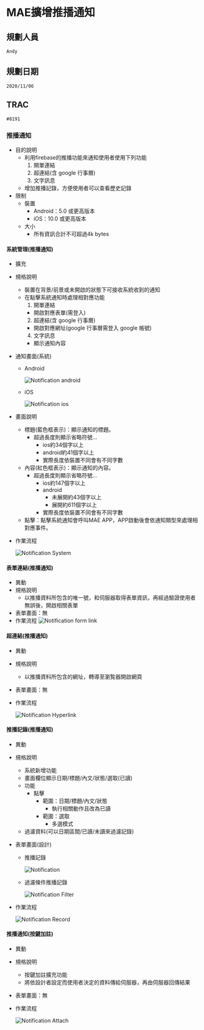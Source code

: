 # <div id="title">MAE擴增推播通知</div>

## <div id="user">規劃人員</div>

    Andy

## <div id="updatedate">規劃日期</div>

    2020/11/06

## <div id="trac">TRAC</div>

    #8191

### <div id="notification">推播通知</div>
* 目的說明
  * 利用firebase的推播功能來通知使用者使用下列功能
    1. 開單連結
    2. 超連結(含 google 行事曆)
    3. 文字訊息
  * 增加推播記錄，方便使用者可以查看歷史記錄
* 限制
  * 裝置
    * Android：5.0 或更高版本
    * iOS：10.0 或更高版本
  * 大小
    * 所有資訊合計不可超過4k bytes

#### <div id="notification_system">系統管理<path>(推播通知)</path></div>
* 擴充
* 規格說明
    * 裝置在背景/前景或未開啟的狀態下可接收系統收到的通知
    * 在點擊系統通知時處理相對應功能
      1. 開單連結
        * 開啟對應表單(需登入)
      2. 超連結(含 google 行事曆)
        * 開啟對應網址(google 行事曆需登入 google 帳號)
      4. 文字訊息
        * 顯示通知內容
* 通知畫面(系統)
  * Android

    ![Notification android](./image/notification_android.jpg)
  
  * iOS
  
    ![Notification ios](./image/notification_ios.png)

* 畫面說明
  * 標題(藍色框表示)：顯示通知的標題。
    * 超過長度則顯示省略符號...
      * ios約34個字以上
      * android約41個字以上
      * 實際長度依裝置不同會有不同字數
  * 內容(紅色框表示)：顯示通知的內容。
    * 超過長度則顯示省略符號...
      * ios約147個字以上
      * android
        * 未展開約43個字以上
        * 展開約611個字以上
      * 實際長度依裝置不同會有不同字數
  * 點擊：點擊系統通知會呼叫MAE APP，APP啟動後會依通知類型來處理相對應事件。

* 作業流程

  ![Notification System](./image/workflow_system.png)

#### <div id="notification_form_link">表單連結<path>(推播通知)</path></div>
* 異動
* 規格說明
  * 以推播資料所包含的唯一號，和伺服器取得表單資訊，再經過驗證使用者無誤後，開啟相關表單
* 表單畫面：無
* 作業流程
  ![Notification form link](./image/workflow_formlink.png)

#### <div id="notification_hyperlink">超連結<path>(推播通知)</path></div>
* 異動
* 規格說明
  * 以推播資料所包含的網址，轉導至瀏覧器開啟網頁
* 表單畫面：無
* 作業流程

  ![Notification Hyperlink](./image/workflow_hyperlink.png)

#### <div id="notification_log">推播記錄<path>(推播通知)</path></div>
* 異動
* 規格說明
  * 系統新增功能
  * 畫面欄位顯示日期/標題/內文/狀態/選取(已讀)
  * 功能
    * 點擊
      * 範圍：日期/標題/內文/狀態
        * 執行相關動作且改為已讀
      * 範圍：選取
        * 多選模式
  * 過濾資料(可以日期區間/已讀/未讀來過濾記錄)
* 表單畫面(設計)
  * 推播記錄
  
    ![Notification](./image/notification.png)
  * 過濾條件<path>推播記錄</path>
  
    ![Notification Filter](./image/notification_filter.png)

* 作業流程

  ![Notification Record](./image/workflow_record.png)

#### <div id="attach_notification">推播通知<path>(按鍵加註)</path></div>
* 異動
* 規格說明
    * 按鍵加註擴充功能
    * 將依設計者設定而使用者決定的資料傳給伺服器，再由伺服器回傳結果
* 表單畫面：無
* 作業流程

  ![Notification Attach](./image/workflow_attach.png)

